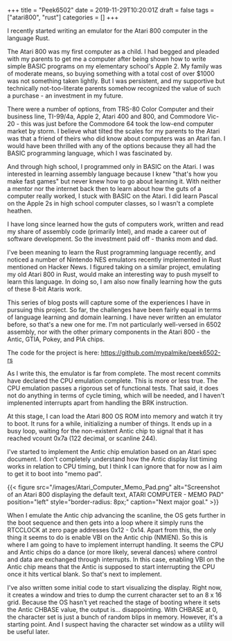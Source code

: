 +++
title = "Peek6502"
date = 2019-11-29T10:20:01Z
draft = false
tags = ["atari800", "rust"]
categories = []
+++

I recently started writing an emulator for the Atari 800 computer in the language Rust.

The Atari 800 was my first computer as a child. I had begged and pleaded with my parents to get me a computer after being shown how to write simple BASIC programs on my elementary school's Apple 2. My family was of moderate means, so buying something with a total cost of over $1000 was not something taken lightly. But I was persistent, and my supportive but technically not-too-literate parents somehow recognized the value of such a purchase - an investment in my future.

There were a number of options, from TRS-80 Color Computer and their business line, TI-99/4a, Apple 2, Atari 400 and 800, and Commodore Vic-20 - this was just before the Commodore 64 took the low-end computer market by storm. I believe what tilted the scales for my parents to the Atari was that a friend of theirs who did know about computers was an Atari fan. I would have been thrilled with any of the options because they all had the BASIC programming language, which I was fascinated by.

And through high school, I programmed only in BASIC on the Atari. I was interested in learning assembly language because I knew "that's how you make fast games" but never knew how to go about learning it. With neither a mentor nor the internet back then to learn about how the guts of a computer really worked, I stuck with BASIC on the Atari. I did learn Pascal on the Apple 2s in high school computer classes, so I wasn't a complete heathen.

I have long since learned how the guts of computers work, written and read my share of assembly code (primarily Intel), and made a career out of software development. So the investment paid off - thanks mom and dad.

I've been meaning to learn the Rust programming language recently, and noticed a number of Nintendo NES emulators recently implemented in Rust mentioned on Hacker News. I figured taking on a similar project, emulating my old Atari 800 in Rust, would make an interesting way to push myself to learn this language. In doing so, I am also now finally learning how the guts of these 8-bit Ataris work.

This series of blog posts will capture some of the experiences I have in pursuing this project. So far, the challenges have been fairly equal in terms of language learning and domain learning. I have never written an emulator before, so that's a new one for me. I'm not particularly well-versed in 6502 assembly, nor with the other primary components in the Atari 800 - the Antic, GTIA, Pokey, and PIA chips.

The code for the project is here: https://github.com/mypalmike/peek6502-rs

As I write this, the emulator is far from complete. The most recent commits have declared the CPU emulation complete. This is more or less true. The CPU emulation passes a rigorous set of functional tests. That said, it does not do anything in terms of cycle timing, which will be needed, and I haven't implenented interrupts apart from handling the BRK instruction.

At this stage, I can load the Atari 800 OS ROM into memory and watch it try to boot. It runs for a while, initializing a number of things. It ends up in a busy loop, waiting for the non-existent Antic chip to signal that it has reached vcount 0x7a (122 decimal, or scanline 244).

I've started to implement the Antic chip emulation based on an Atari spec document. I don't completely understand how the Antic display list timing works in relation to CPU timing, but I think I can ignore that for now as I aim to get it to boot into "memo pad".

{{< figure src="/images/Atari_Computer_Memo_Pad.png" alt="Screenshot of an Atari 800 displaying the default text, ATARI COMPUTER - MEMO PAD" position="left" style="border-radius: 8px;" caption="Next major goal." >}}

When I emulate the Antic chip advancing the scanline, the OS gets further in the boot sequence and then gets into a loop where it simply runs the RTCCLOCK at zero page addresses 0x12 - 0x14. Apart from this, the only thing it seems to do is enable VBI on the Antic chip (NMIEN). So this is where I am going to have to implement interrupt handling. It seems the CPU and Antic chips do a dance (or more likely, several dances) where control and data are exchanged through interrupts. In this case, enabling VBI on the Antic chip means that the Antic is supposed to start interrupting the CPU once it hits vertical blank. So that's next to implement.

I've also written some initial code to start visualizing the display. Right now, it creates a window and tries to dump the current character set to an 8 x 16 grid. Because the OS hasn't yet reached the stage of booting where it sets the Antic CHBASE value, the output is... disappointing. With CHBASE at 0, the character set is just a bunch of random blips in memory. However, it's a starting point. And I suspect having the character set window as a utility will be useful later.
